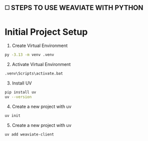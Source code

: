 

## ◻️ STEPS TO USE WEAVIATE WITH PYTHON

# Initial Project Setup
1. Create Virtual Environment
```bash
py -3.13 -m venv .venv
```

2. Activate Virtual Environment
```bash
.venv\Scripts\activate.bat
```

3. Install UV
```bash
pip install uv
uv --version
```

4. Create a new project with uv
```bash
uv init
```

5. Create a new project with uv
```bash
uv add weaviate-client
```